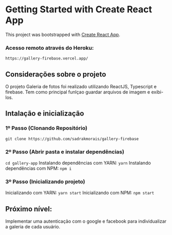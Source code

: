 # Getting Started with Create React App

This project was bootstrapped with [Create React App](https://github.com/facebook/create-react-app).

### Acesso remoto através do Heroku:
`https://gallery-firebase.vercel.app/`

## Considerações sobre o projeto

O projeto Galeria de fotos foi realizado utilizando ReactJS, Typescript e firebase. Tem como principal funlçao guardar arquivos de imagem e exibi-los.

## Intalação e inicialização

### 1º Passo (Clonando Repositório)

`git clone https://github.com/sadrakmorais/gallery-firebase`

### 2º Passo (Abrir pasta e instalar dependências)

`cd gallery-app`
Instalando dependências com YARN:
`yarn`
Instalando dependências com NPM:
`npm i`

### 3º Passo (Inicializando projeto)

Inicializando com YARN:
`yarn start`
Inicializando com NPM:
`npm start`

## Próximo nível:

Implementar uma autenticação com o google e facebook para individualizar a galeria de cada usuário.



